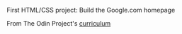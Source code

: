 First HTML/CSS project: Build the Google.com homepage

From The Odin Project's [curriculum](http://www.theodinproject.com/web-development-101/html-css)
